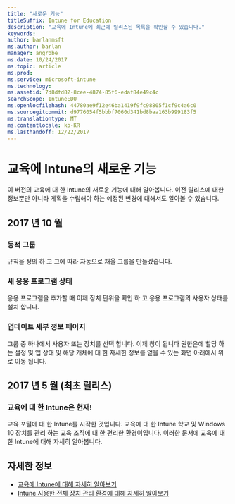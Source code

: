 ```yaml
---
title: "새로운 기능"
titleSuffix: Intune for Education
description: "교육에 Intune에 최근에 릴리스된 목록을 확인할 수 있습니다."
keywords: 
author: barlanmsft
ms.author: barlan
manager: angrobe
ms.date: 10/24/2017
ms.topic: article
ms.prod: 
ms.service: microsoft-intune
ms.technology: 
ms.assetid: 7d8dfd82-8cee-4874-85f6-edaf84e49c4c
searchScope: IntuneEDU
ms.openlocfilehash: 44780ae9f12e46ba1419f9fc98805f1cf9c4a6c0
ms.sourcegitcommit: d9776054f5bbbf7060d341bd8baa163b999183f5
ms.translationtype: MT
ms.contentlocale: ko-KR
ms.lasthandoff: 12/22/2017
---
```

# <a name="whats-new-in-intune-for-education"></a>교육에 Intune의 새로운 기능
이 버전의 교육에 대 한 Intune의 새로운 기능에 대해 알아봅니다. 이전 릴리스에 대한 정보뿐만 아니라 계획을 수립해야 하는 예정된 변경에 대해서도 알아볼 수 있습니다.

<!--## January 2018
Audit logs
Defender report
RBAC-->

## <a name="october-2017"></a>2017 년 10 월

### <a name="dynamic-groups"></a>동적 그룹

규칙을 정의 하 고 그에 따라 자동으로 채울 그룹을 만들겠습니다.

### <a name="new-app-status"></a>새 응용 프로그램 상태

응용 프로그램을 추가할 때 이제 장치 단위을 확인 하 고 응용 프로그램의 사용자 상태를 설치 합니다.

### <a name="updated-details-pages"></a>업데이트 세부 정보 페이지

그룹 중 하나에서 사용자 또는 장치를 선택 합니다. 이제 창이 됩니다 권한은에 할당 하는 설정 및 앱 상태 및 해당 개체에 대 한 자세한 정보를 얻을 수 있는 화면 아래에서 위로 이동 됩니다.

## <a name="may-2017-initial-release"></a>2017 년 5 월 (최초 릴리스)

### <a name="intune-for-education-is-now-available"></a>교육에 대 한 Intune은 현재!

교육 포털에 대 한 Intune를 시작한 것입니다. 교육에 대 한 Intune 학교 및 Windows 10 장치를 관리 하는 교육 조직에 대 한 편리한 환경이입니다. 이러한 문서에 교육에 대 한 Intune에 대해 자세히 알아봅니다.

## <a name="find-out-more"></a>자세한 정보

- [교육에 Intune에 대해 자세히 알아보기](what-is-intune-for-education.md)
- [Intune 사용한 전체 장치 관리 환경에 대해 자세히 알아보기](https://docs.microsoft.com/intune/understand-explore/introduction-to-microsoft-intune)
